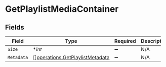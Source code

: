 # GetPlaylistMediaContainer


## Fields

| Field                                                                              | Type                                                                               | Required                                                                           | Description                                                                        | Example                                                                            |
| ---------------------------------------------------------------------------------- | ---------------------------------------------------------------------------------- | ---------------------------------------------------------------------------------- | ---------------------------------------------------------------------------------- | ---------------------------------------------------------------------------------- |
| `Size`                                                                             | **int*                                                                             | :heavy_minus_sign:                                                                 | N/A                                                                                | 1                                                                                  |
| `Metadata`                                                                         | [][operations.GetPlaylistMetadata](../../models/operations/getplaylistmetadata.md) | :heavy_minus_sign:                                                                 | N/A                                                                                |                                                                                    |